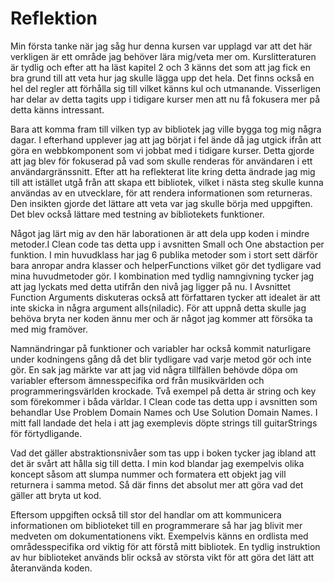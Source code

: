 # Reflektion

Min första tanke när jag såg hur denna kursen var upplagd var att det här verkligen är ett område jag behöver lära mig/veta mer om. Kurslitteraturen är tydlig och efter att ha läst kapitel 2 och 3 känns det som att jag fick en bra grund till att veta hur jag skulle lägga upp det hela. Det finns också en hel del regler att förhålla sig till vilket känns kul och utmanande. Visserligen har delar av detta tagits upp i tidigare kurser men att nu få fokusera mer på detta känns intressant.

Bara att komma fram till vilken typ av bibliotek jag ville bygga tog mig några dagar. I efterhand upplever jag att jag börjat i fel ände då jag utgick ifrån att göra en webbkomponent som vi jobbat med i tidigare kurser. Detta gjorde att jag blev för fokuserad på vad som skulle renderas för användaren i ett användargränssnitt. Efter att ha reflekterat lite kring detta ändrade jag mig till att istället utgå från att skapa ett bibliotek, vilket i nästa steg skulle kunna användas av en utvecklare, för att rendera informationen som returneras. Den insikten gjorde det lättare att veta var jag skulle börja med uppgiften. Det blev också lättare med testning av bibliotekets funktioner.

Något jag lärt mig av den här laborationen är att dela upp koden i mindre metoder.I Clean code tas detta upp i avsnitten Small och One abstaction per funktion. I min huvudklass har jag 6 publika metoder som i stort sett därför bara anropar andra klasser och helperFunctions vilket gör det tydligare vad mina huvudmetoder gör. I kombination med tydlig namngivning tycker jag att jag lyckats med detta utifrån den nivå jag ligger på nu. I Avsnittet Function Arguments diskuteras också att författaren tycker att idealet är att inte skicka in några argument alls(niladic). För att uppnå detta skulle jag behöva bryta ner koden ännu mer och är något jag kommer att försöka ta med mig framöver.

Namnändringar på funktioner och variabler har också kommit naturligare under kodningens gång då det blir tydligare vad varje metod gör och inte gör. En sak jag märkte var att jag vid några tillfällen behövde döpa om variabler eftersom ämnesspecifika ord från musikvärlden och programmeringsvärlden krockade. Två exempel på detta är string och key som förekommer i båda världar. I Clean code tas detta upp i avsnitten som behandlar Use Problem Domain Names och Use Solution Domain Names. I mitt fall landade det hela i att jag exemplevis döpte strings till guitarStrings för förtydligande.

Vad det gäller abstraktionsnivåer som tas upp i boken tycker jag ibland att det är svårt att hålla sig till detta. I min kod blandar jag exempelvis olika koncept såsom att slumpa nummer och formatera ett objekt jag vill returnera i samma metod. Så där finns det absolut mer att göra vad det gäller att bryta ut kod.

Eftersom uppgiften också till stor del handlar om att kommunicera informationen om biblioteket till en programmerare så har jag blivit mer medveten om dokumentationens vikt. Exempelvis känns en ordlista med områdesspecifika ord viktig för att förstå mitt bibliotek. En tydlig instruktion av hur biblioteket används blir också av största vikt för att göra det lätt att återanvända koden.
